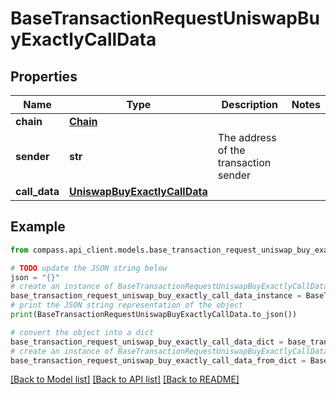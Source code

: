 # BaseTransactionRequestUniswapBuyExactlyCallData


## Properties

Name | Type | Description | Notes
------------ | ------------- | ------------- | -------------
**chain** | [**Chain**](Chain.md) |  | 
**sender** | **str** | The address of the transaction sender | 
**call_data** | [**UniswapBuyExactlyCallData**](UniswapBuyExactlyCallData.md) |  | 

## Example

```python
from compass.api_client.models.base_transaction_request_uniswap_buy_exactly_call_data import BaseTransactionRequestUniswapBuyExactlyCallData

# TODO update the JSON string below
json = "{}"
# create an instance of BaseTransactionRequestUniswapBuyExactlyCallData from a JSON string
base_transaction_request_uniswap_buy_exactly_call_data_instance = BaseTransactionRequestUniswapBuyExactlyCallData.from_json(json)
# print the JSON string representation of the object
print(BaseTransactionRequestUniswapBuyExactlyCallData.to_json())

# convert the object into a dict
base_transaction_request_uniswap_buy_exactly_call_data_dict = base_transaction_request_uniswap_buy_exactly_call_data_instance.to_dict()
# create an instance of BaseTransactionRequestUniswapBuyExactlyCallData from a dict
base_transaction_request_uniswap_buy_exactly_call_data_from_dict = BaseTransactionRequestUniswapBuyExactlyCallData.from_dict(base_transaction_request_uniswap_buy_exactly_call_data_dict)
```
[[Back to Model list]](../README.md#documentation-for-models) [[Back to API list]](../README.md#documentation-for-api-endpoints) [[Back to README]](../README.md)


